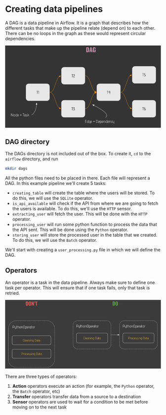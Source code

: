 # Creating data pipelines

A DAG is a data pipeline in Airflow. It is a graph that describes how the different tasks that make up the pipeline relate (depend on) to each other. There can be no loops in the graph as these would represent circular dependencies.

![](img/dag.png)

## DAG directory

The DAGs directory is not included out of the box. To create it, `cd` to the `airflow` directory, and run

``` zsh
mkdir dags
```

All the python files need to be placed in there. Each file will represent a DAG. In this example pipeline we'll create 5 tasks:

- `creating_table` will create the table where the users will be stored. To do this, we will use the `SQLite` operator.
- `is_api_available` will check if the API from where we are going to fetch the users is available. To do this, we'll use the `HTTP` sensor.
- `extracting_user` will fetch the user. This will be done with the `HTTP` operator.
- `processing_user` will run some python function to process the data that the API sent. This will be done using the `Python` operator.
- `storing_user` will store the processed user in the table that we created. To do this, we will use the `Batch` operator.

We'll start with creating a `user_processing.py` file in which we will define the DAG.

## Operators

An operator is a task in the data pipeline. Always make sure to define one task per operator. This will ensure that if one task fails, only that task is retried.

![](img/operators.png)

There are three types of operators:

1. **Action** operators execute an action (for example, the `Python` operator, the `Batch` operator, etc)
2. **Transfer** operators transfer data from a source to a destination
3. **Sensor** operators are used to wait for a condition to be met before moving on to the next task
